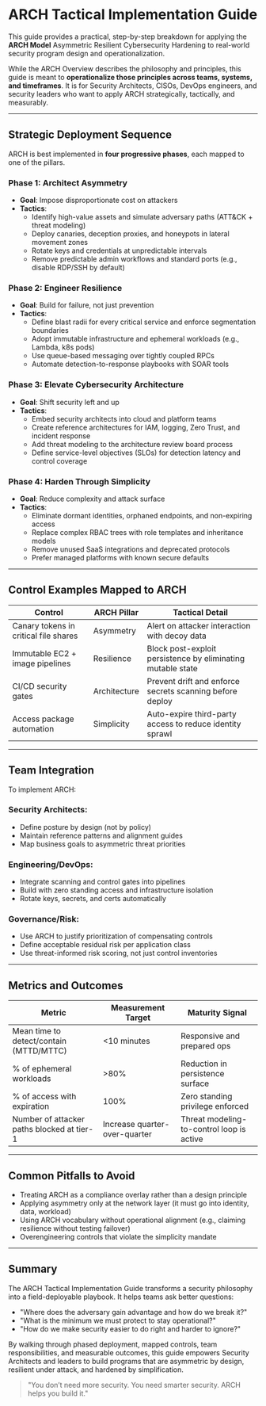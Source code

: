 # ARCH Tactical Implementation Guide

This guide provides a practical, step-by-step breakdown for applying the **ARCH Model** Asymmetric Resilient Cybersecurity Hardening to real-world security program design and operationalization.

While the ARCH Overview describes the philosophy and principles, this guide is meant to **operationalize those principles across teams, systems, and timeframes**. It is for Security Architects, CISOs, DevOps engineers, and security leaders who want to apply ARCH strategically, tactically, and measurably.

---

## Strategic Deployment Sequence

ARCH is best implemented in **four progressive phases**, each mapped to one of the pillars.

### Phase 1: Architect Asymmetry
- **Goal**: Impose disproportionate cost on attackers
- **Tactics**:
  - Identify high-value assets and simulate adversary paths (ATT&CK + threat modeling)
  - Deploy canaries, deception proxies, and honeypots in lateral movement zones
  - Rotate keys and credentials at unpredictable intervals
  - Remove predictable admin workflows and standard ports (e.g., disable RDP/SSH by default)

### Phase 2: Engineer Resilience
- **Goal**: Build for failure, not just prevention
- **Tactics**:
  - Define blast radii for every critical service and enforce segmentation boundaries
  - Adopt immutable infrastructure and ephemeral workloads (e.g., Lambda, k8s pods)
  - Use queue-based messaging over tightly coupled RPCs
  - Automate detection-to-response playbooks with SOAR tools

### Phase 3: Elevate Cybersecurity Architecture
- **Goal**: Shift security left and up
- **Tactics**:
  - Embed security architects into cloud and platform teams
  - Create reference architectures for IAM, logging, Zero Trust, and incident response
  - Add threat modeling to the architecture review board process
  - Define service-level objectives (SLOs) for detection latency and control coverage

### Phase 4: Harden Through Simplicity
- **Goal**: Reduce complexity and attack surface
- **Tactics**:
  - Eliminate dormant identities, orphaned endpoints, and non-expiring access
  - Replace complex RBAC trees with role templates and inheritance models
  - Remove unused SaaS integrations and deprecated protocols
  - Prefer managed platforms with known secure defaults

---

## Control Examples Mapped to ARCH

| Control | ARCH Pillar | Tactical Detail |
|--------|--------------|-----------------|
| Canary tokens in critical file shares | Asymmetry | Alert on attacker interaction with decoy data |
| Immutable EC2 + image pipelines | Resilience | Block post-exploit persistence by eliminating mutable state |
| CI/CD security gates | Architecture | Prevent drift and enforce secrets scanning before deploy |
| Access package automation | Simplicity | Auto-expire third-party access to reduce identity sprawl |

---

## Team Integration

To implement ARCH:

### Security Architects:
- Define posture by design (not by policy)
- Maintain reference patterns and alignment guides
- Map business goals to asymmetric threat priorities

### Engineering/DevOps:
- Integrate scanning and control gates into pipelines
- Build with zero standing access and infrastructure isolation
- Rotate keys, secrets, and certs automatically

### Governance/Risk:
- Use ARCH to justify prioritization of compensating controls
- Define acceptable residual risk per application class
- Use threat-informed risk scoring, not just control inventories

---

## Metrics and Outcomes

| Metric | Measurement Target | Maturity Signal |
|--------|---------------------|-----------------|
| Mean time to detect/contain (MTTD/MTTC) | <10 minutes | Responsive and prepared ops |
| % of ephemeral workloads | >80% | Reduction in persistence surface |
| % of access with expiration | 100% | Zero standing privilege enforced |
| Number of attacker paths blocked at tier-1 | Increase quarter-over-quarter | Threat modeling-to-control loop is active |

---

## Common Pitfalls to Avoid
- Treating ARCH as a compliance overlay rather than a design principle
- Applying asymmetry only at the network layer (it must go into identity, data, workload)
- Using ARCH vocabulary without operational alignment (e.g., claiming resilience without testing failover)
- Overengineering controls that violate the simplicity mandate

---

## Summary
The ARCH Tactical Implementation Guide transforms a security philosophy into a field-deployable playbook. It helps teams ask better questions:
- "Where does the adversary gain advantage and how do we break it?"
- "What is the minimum we must protect to stay operational?"
- "How do we make security easier to do right and harder to ignore?"

By walking through phased deployment, mapped controls, team responsibilities, and measurable outcomes, this guide empowers Security Architects and leaders to build programs that are asymmetric by design, resilient under attack, and hardened by simplification.

> "You don’t need more security. You need smarter security. ARCH helps you build it."
